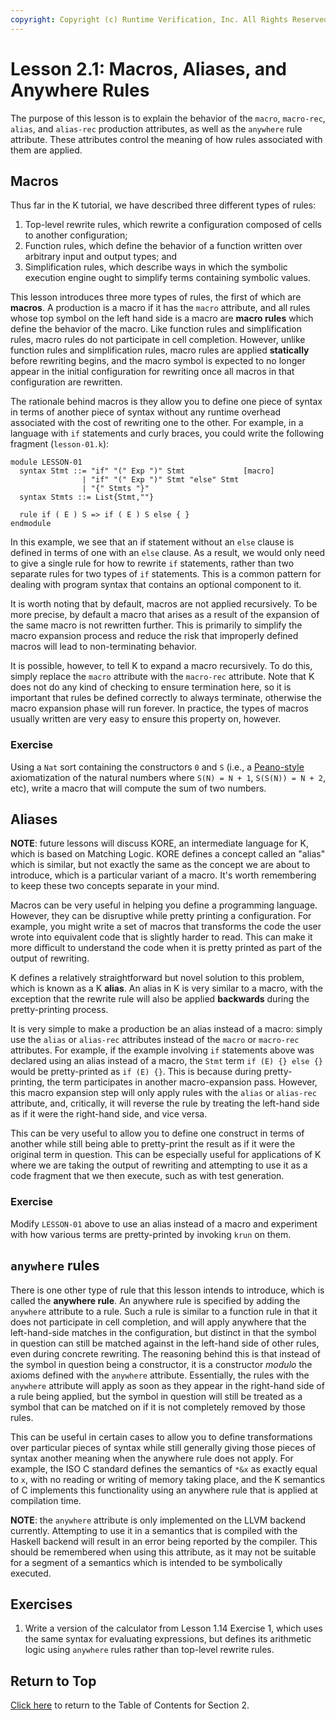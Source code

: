 ```yaml
---
copyright: Copyright (c) Runtime Verification, Inc. All Rights Reserved.
---
```


# Lesson 2.1: Macros, Aliases, and Anywhere Rules

The purpose of this lesson is to explain the behavior of the `macro`,
`macro-rec`, `alias`, and `alias-rec` production attributes, as well as the
`anywhere` rule attribute. These attributes control the meaning of how rules
associated with them are applied.

## Macros

Thus far in the K tutorial, we have described three different types of rules:

1. Top-level rewrite rules, which rewrite a configuration composed of cells to
another configuration;
2. Function rules, which define the behavior of a function written over
arbitrary input and output types; and
3. Simplification rules, which describe ways in which the symbolic execution
engine ought to simplify terms containing symbolic values.

This lesson introduces three more types of rules, the first of which are
**macros**. A production is a macro if it has the `macro` attribute, and all
rules whose top symbol on the left hand side is a macro are **macro rules**
which define the behavior of the macro. Like function rules and simplification
rules, macro rules do not participate in cell completion. However, unlike
function rules and simplification rules, macro rules are applied **statically**
before rewriting begins, and the macro symbol is expected to no longer appear
in the initial configuration for rewriting once all macros in that
configuration are rewritten.

The rationale behind macros is they allow you to define one piece of syntax
in terms of another piece of syntax without any runtime overhead associated
with the cost of rewriting one to the other. For example, in a language with
`if` statements and curly braces, you could write the following fragment
(`lesson-01.k`):

```k
module LESSON-01
  syntax Stmt ::= "if" "(" Exp ")" Stmt             [macro]
                | "if" "(" Exp ")" Stmt "else" Stmt
                | "{" Stmts "}"
  syntax Stmts ::= List{Stmt,""}

  rule if ( E ) S => if ( E ) S else { }
endmodule
```

In this example, we see that an if statement without an `else` clause is
defined in terms of one with an `else` clause. As a result, we would only
need to give a single rule for how to rewrite `if` statements, rather than
two separate rules for two types of `if` statements. This is a common pattern
for dealing with program syntax that contains an optional component to it.

It is worth noting that by default, macros are not applied recursively. To be
more precise, by default a macro that arises as a result of the expansion of
the same macro is not rewritten further. This is primarily to simplify the 
macro expansion process and reduce the risk that improperly defined macros will
lead to non-terminating behavior.

It is possible, however, to tell K to expand a macro recursively. To do this,
simply replace the `macro` attribute with the `macro-rec` attribute. Note that
K does not do any kind of checking to ensure termination here, so it is
important that rules be defined correctly to always terminate, otherwise the
macro expansion phase will run forever. In practice, the types of macros
usually written are very easy to ensure this property on, however.

### Exercise

Using a `Nat` sort containing the constructors `0` and `S` (i.e., a
[Peano-style](https://en.wikipedia.org/wiki/Peano_axioms) axiomatization of the
natural numbers where `S(N) = N + 1`, `S(S(N)) = N + 2`, etc), write a macro
that will compute the sum of two numbers.

## Aliases

**NOTE**: future lessons will discuss KORE, an intermediate language for K,
which is based on Matching Logic. KORE defines a concept called an "alias"
which is similar, but not exactly the same as the concept we are about to
introduce, which is a particular variant of a macro. It's worth remembering
to keep these two concepts separate in your mind.

Macros can be very useful in helping you define a programming language.
However, they can be disruptive while pretty printing a configuration. For
example, you might write a set of macros that transforms the code the user
wrote into equivalent code that is slightly harder to read. This can make it
more difficult to understand the code when it is pretty printed as part of the
output of rewriting.

K defines a relatively straightforward but novel solution to this problem,
which is known as a K **alias**. An alias in K is very similar to a macro,
with the exception that the rewrite rule will also be applied **backwards**
during the pretty-printing process.

It is very simple to make a production be an alias instead of a macro: simply
use the `alias` or `alias-rec` attributes instead of the `macro` or `macro-rec`
attributes. For example, if the example involving `if` statements above was
declared using an alias instead of a macro, the `Stmt` term `if (E) {} else {}`
would be pretty-printed as `if (E) {}`. This is because during pretty-printing,
the term participates in another macro-expansion pass. However, this macro
expansion step will only apply rules with the `alias` or `alias-rec` attribute,
and, critically, it will reverse the rule by treating the left-hand side as if
it were the right-hand side, and vice versa.

This can be very useful to allow you to define one construct in terms of
another while still being able to pretty-print the result as if it were
the original term in question. This can be especially useful for applications
of K where we are taking the output of rewriting and attempting to use it as
a code fragment that we then execute, such as with test generation.

### Exercise

Modify `LESSON-01` above to use an alias instead of a macro and experiment
with how various terms are pretty-printed by invoking `krun` on them.

## `anywhere` rules

There is one other type of rule that this lesson intends to introduce, which
is called the **anywhere rule**. An anywhere rule is specified by adding the
`anywhere` attribute to a rule. Such a rule is similar to a function rule
in that it does not participate in cell completion, and will apply anywhere
that the left-hand-side matches in the configuration, but distinct in that the
symbol in question can still be matched against in the left-hand side of other
rules, even during concrete rewriting. The reasoning behind this is that
instead of the symbol in question being a constructor, it is a constructor
*modulo* the axioms defined with the `anywhere` attribute. Essentially, the
rules with the `anywhere` attribute will apply as soon as they appear in the
right-hand side of a rule being applied, but the symbol in question will still
be treated as a symbol that can be matched on if it is not completely removed
by those rules.

This can be useful in certain cases to allow you to define transformations over
particular pieces of syntax while still generally giving those pieces of syntax
another meaning when the anywhere rule does not apply. For example, the ISO C
standard defines the semantics of `*&x` as exactly equal to `x`, with no
reading or writing of memory taking place, and the K semantics of C implements
this functionality using an anywhere rule that is applied at compilation time.

**NOTE**: the `anywhere` attribute is only implemented on the LLVM backend
currently. Attempting to use it in a semantics that is compiled with the
Haskell backend will result in an error being reported by the compiler. This
should be remembered when using this attribute, as it may not be suitable for
a segment of a semantics which is intended to be symbolically executed.

## Exercises

1. Write a version of the calculator from Lesson 1.14 Exercise 1, which uses
the same syntax for evaluating expressions, but defines its arithmetic logic
using `anywhere` rules rather than top-level rewrite rules.

## Return to Top

[Click here](../README.md) to return to the Table of Contents for Section 2.
